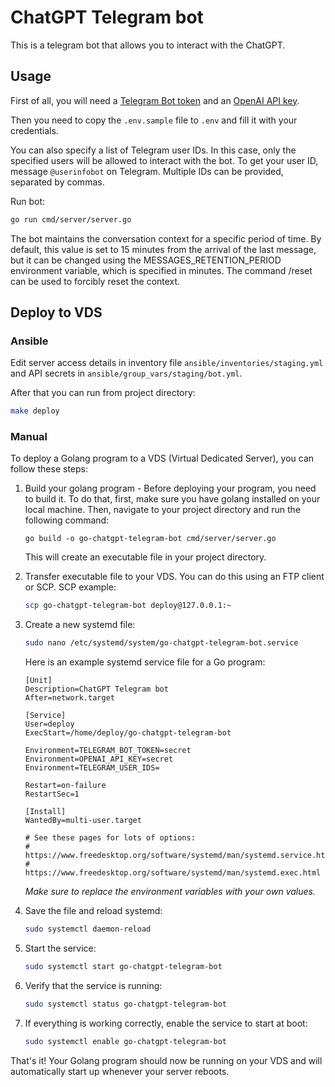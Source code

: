 # ChatGPT Telegram bot

This is a telegram bot that allows you to interact with the ChatGPT.

## Usage

First of all, you will need a [Telegram Bot token](https://core.telegram.org/bots#6-botfather)
and an [OpenAI API key](https://beta.openai.com/account/api-keys).

Then you need to copy the `.env.sample` file to `.env` and fill it with your credentials.

You can also specify a list of Telegram user IDs.
In this case, only the specified users will be allowed to interact with the bot.
To get your user ID, message `@userinfobot` on Telegram.
Multiple IDs can be provided, separated by commas.

Run bot:

```sh
go run cmd/server/server.go
```

The bot maintains the conversation context for a specific period of time.
By default, this value is set to 15 minutes from the arrival of the last message, but it can be changed using the
MESSAGES_RETENTION_PERIOD environment variable, which is specified in minutes.
The command /reset can be used to forcibly reset the context.

## Deploy to VDS

### Ansible

Edit server access details in inventory file `ansible/inventories/staging.yml`
and API secrets in `ansible/group_vars/staging/bot.yml`.

After that you can run from project directory:

```bash
make deploy
```

### Manual

To deploy a Golang program to a VDS (Virtual Dedicated Server), you can follow these steps:

1. Build your golang program - Before deploying your program, you need to build it.
   To do that, first, make sure you have golang installed on your local machine.
   Then, navigate to your project directory and run the following command:

   ```
   go build -o go-chatgpt-telegram-bot cmd/server/server.go
   ```

   This will create an executable file in your project directory.

2. Transfer executable file to your VDS. You can do this using an FTP client or SCP. SCP example:

   ```bash
   scp go-chatgpt-telegram-bot deploy@127.0.0.1:~
   ```

3. Create a new systemd file:

   ```bash
   sudo nano /etc/systemd/system/go-chatgpt-telegram-bot.service
   ```

   Here is an example systemd service file for a Go program:

   ```
   [Unit]
   Description=ChatGPT Telegram bot
   After=network.target
   
   [Service]
   User=deploy
   ExecStart=/home/deploy/go-chatgpt-telegram-bot
   
   Environment=TELEGRAM_BOT_TOKEN=secret
   Environment=OPENAI_API_KEY=secret
   Environment=TELEGRAM_USER_IDS=
   
   Restart=on-failure
   RestartSec=1
   
   [Install]
   WantedBy=multi-user.target
   
   # See these pages for lots of options:
   #   https://www.freedesktop.org/software/systemd/man/systemd.service.html
   #   https://www.freedesktop.org/software/systemd/man/systemd.exec.html
   ```

   _Make sure to replace the environment variables with your own values._

4. Save the file and reload systemd:

   ```bash
   sudo systemctl daemon-reload
   ```

5. Start the service:

   ```bash
   sudo systemctl start go-chatgpt-telegram-bot
   ```

6. Verify that the service is running:

   ```bash
   sudo systemctl status go-chatgpt-telegram-bot
   ```

7. If everything is working correctly, enable the service to start at boot:

   ```bash
   sudo systemctl enable go-chatgpt-telegram-bot
   ```

That's it! Your Golang program should now be running on your VDS and will automatically start up whenever your server
reboots.
